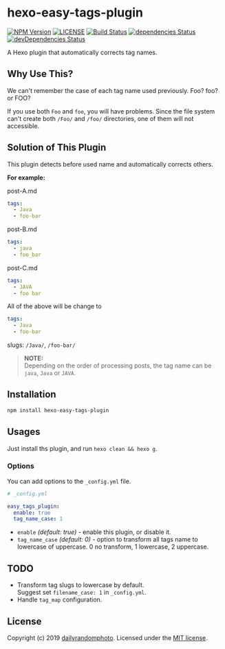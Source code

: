 # hexo-easy-tags-plugin

[![NPM Version][npm-version-image]][npm-url]
[![LICENSE][license-image]][license-url]
[![Build Status][travis-image]][travis-url]
[![dependencies Status][dependencies-image]][dependencies-url]
[![devDependencies Status][devDependencies-image]][devDependencies-url]

A Hexo plugin that automatically corrects tag names.

## Why Use This?

We can't remember the case of each tag name used previously. Foo? foo? or FOO?

If you use both `Foo` and `foo`, you will have problems.
Since the file system can't create both `/Foo/` and `/foo/` directories, one of them will not accessible.

## Solution of This Plugin
This plugin detects before used name and automatically corrects others.

**For example:**

post-A.md
```yaml
tags:
  - Java
  - foo-bar
```
post-B.md
```yaml
tags:
  - java
  - foo_bar
```
post-C.md
```yaml
tags:
  - JAVA
  - foo bar
```

All of the above will be change to
```yaml
tags:
  - Java
  - foo-bar
```
slugs: `/Java/`, `/foo-bar/`

> **NOTE:**<br>
> Depending on the order of processing posts, the tag name can be `java`, `Java` or `JAVA`.

## Installation

```sh
npm install hexo-easy-tags-plugin
```

## Usages

Just install ths plugin, and run `hexo clean && hexo g`.

### Options

You can add options to the `_config.yml` file.
```yaml
# _config.yml

easy_tags_plugin:
  enable: true
  tag_name_case: 1
```

- `enable` _(default: true)_ - enable this plugin, or disable it.
- `tag_name_case` _(default: 0)_ - option to transform all tags name to lowercase of uppercase. 0 no transform, 1 lowercase, 2 uppercase.


## TODO
- Transform tag slugs to lowercase by default. <br>Suggest set `filename_case: 1` in `_config.yml`.
- Handle `tag_map` configuration.


## License
Copyright (c) 2019 [dailyrandomphoto][my-url]. Licensed under the [MIT license][license-url].

[my-url]: https://github.com/dailyrandomphoto
[npm-url]: https://www.npmjs.com/package/hexo-easy-tags-plugin
[travis-url]: https://travis-ci.org/dailyrandomphoto/hexo-easy-tags-plugin
[coveralls-url]: https://coveralls.io/github/dailyrandomphoto/hexo-easy-tags-plugin?branch=master
[license-url]: LICENSE
[dependencies-url]: https://david-dm.org/dailyrandomphoto/hexo-easy-tags-plugin
[devDependencies-url]: https://david-dm.org/dailyrandomphoto/hexo-easy-tags-plugin?type=dev

[npm-downloads-image]: https://img.shields.io/npm/dm/hexo-easy-tags-plugin
[npm-version-image]: https://img.shields.io/npm/v/hexo-easy-tags-plugin
[license-image]: https://img.shields.io/npm/l/hexo-easy-tags-plugin
[travis-image]: https://img.shields.io/travis/dailyrandomphoto/hexo-easy-tags-plugin
[coveralls-image]: https://img.shields.io/coveralls/github/dailyrandomphoto/hexo-easy-tags-plugin
[dependencies-image]: https://img.shields.io/david/dailyrandomphoto/hexo-easy-tags-plugin
[devDependencies-image]: https://img.shields.io/david/dev/dailyrandomphoto/hexo-easy-tags-plugin
